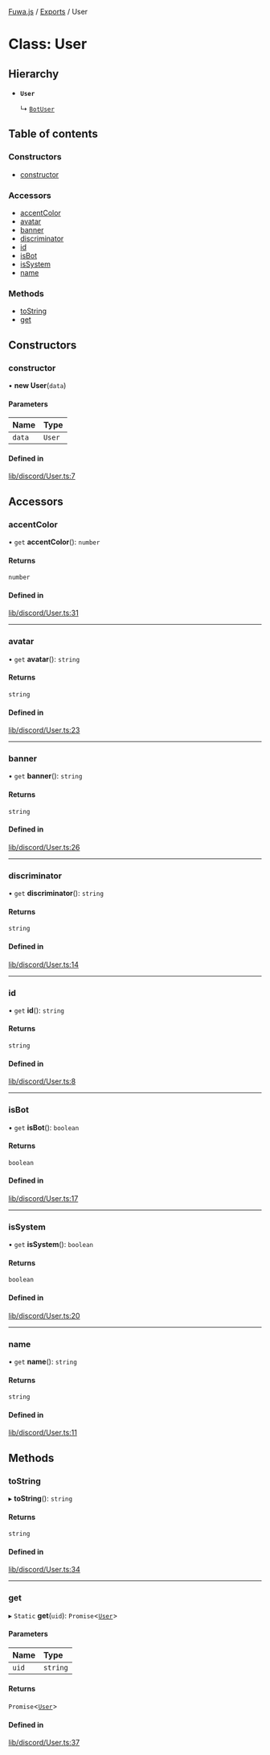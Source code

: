 [Fuwa.js](../README.md) / [Exports](../modules.md) / User

# Class: User

## Hierarchy

- **`User`**

  ↳ [`BotUser`](BotUser.md)

## Table of contents

### Constructors

- [constructor](User.md#constructor)

### Accessors

- [accentColor](User.md#accentcolor)
- [avatar](User.md#avatar)
- [banner](User.md#banner)
- [discriminator](User.md#discriminator)
- [id](User.md#id)
- [isBot](User.md#isbot)
- [isSystem](User.md#issystem)
- [name](User.md#name)

### Methods

- [toString](User.md#tostring)
- [get](User.md#get)

## Constructors

### constructor

• **new User**(`data`)

#### Parameters

| Name | Type |
| :------ | :------ |
| `data` | `User` |

#### Defined in

[lib/discord/User.ts:7](https://github.com/Fuwajs/Fuwa.js/blob/8345c96/src/lib/discord/User.ts#L7)

## Accessors

### accentColor

• `get` **accentColor**(): `number`

#### Returns

`number`

#### Defined in

[lib/discord/User.ts:31](https://github.com/Fuwajs/Fuwa.js/blob/8345c96/src/lib/discord/User.ts#L31)

___

### avatar

• `get` **avatar**(): `string`

#### Returns

`string`

#### Defined in

[lib/discord/User.ts:23](https://github.com/Fuwajs/Fuwa.js/blob/8345c96/src/lib/discord/User.ts#L23)

___

### banner

• `get` **banner**(): `string`

#### Returns

`string`

#### Defined in

[lib/discord/User.ts:26](https://github.com/Fuwajs/Fuwa.js/blob/8345c96/src/lib/discord/User.ts#L26)

___

### discriminator

• `get` **discriminator**(): `string`

#### Returns

`string`

#### Defined in

[lib/discord/User.ts:14](https://github.com/Fuwajs/Fuwa.js/blob/8345c96/src/lib/discord/User.ts#L14)

___

### id

• `get` **id**(): `string`

#### Returns

`string`

#### Defined in

[lib/discord/User.ts:8](https://github.com/Fuwajs/Fuwa.js/blob/8345c96/src/lib/discord/User.ts#L8)

___

### isBot

• `get` **isBot**(): `boolean`

#### Returns

`boolean`

#### Defined in

[lib/discord/User.ts:17](https://github.com/Fuwajs/Fuwa.js/blob/8345c96/src/lib/discord/User.ts#L17)

___

### isSystem

• `get` **isSystem**(): `boolean`

#### Returns

`boolean`

#### Defined in

[lib/discord/User.ts:20](https://github.com/Fuwajs/Fuwa.js/blob/8345c96/src/lib/discord/User.ts#L20)

___

### name

• `get` **name**(): `string`

#### Returns

`string`

#### Defined in

[lib/discord/User.ts:11](https://github.com/Fuwajs/Fuwa.js/blob/8345c96/src/lib/discord/User.ts#L11)

## Methods

### toString

▸ **toString**(): `string`

#### Returns

`string`

#### Defined in

[lib/discord/User.ts:34](https://github.com/Fuwajs/Fuwa.js/blob/8345c96/src/lib/discord/User.ts#L34)

___

### get

▸ `Static` **get**(`uid`): `Promise`<[`User`](User.md)\>

#### Parameters

| Name | Type |
| :------ | :------ |
| `uid` | `string` |

#### Returns

`Promise`<[`User`](User.md)\>

#### Defined in

[lib/discord/User.ts:37](https://github.com/Fuwajs/Fuwa.js/blob/8345c96/src/lib/discord/User.ts#L37)
